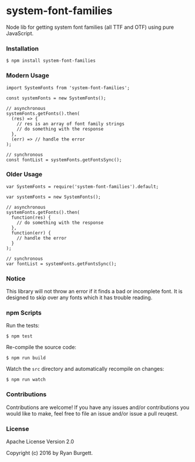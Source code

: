 # system-font-families
Node lib for getting system font families (all TTF and OTF) using pure JavaScript.

### Installation
```
$ npm install system-font-families
```
### Modern Usage
```
import SystemFonts from 'system-font-families';

const systemFonts = new SystemFonts();

// asynchronous
systemFonts.getFonts().then(
  (res) => {
    // res is an array of font family strings
    // do something with the response
  },
  (err) => // handle the error
);

// synchronous
const fontList = systemFonts.getFontsSync();

```
### Older Usage
```
var SystemFonts = require('system-font-families').default;

var systemFonts = new SystemFonts();

// asynchronous
systemFonts.getFonts().then(
  function(res) {
    // do something with the response
  },
  function(err) {
    // handle the error
  }
);

// synchronous
var fontList = systemFonts.getFontsSync();

```
### Notice
This library will not throw an error if it finds a bad or incomplete font. It is designed to skip over any fonts which it has trouble reading.

### npm Scripts
Run the tests:
```
$ npm test
```
Re-compile the source code:
```
$ npm run build
```
Watch the `src` directory and automatically recompile on changes:
```
$ npm run watch
```
### Contributions
Contributions are welcome! If you have any issues and/or contributions you would like to make, feel free to file an issue and/or issue a pull reuqest.

### License
Apache License Version 2.0

Copyright (c) 2016 by Ryan Burgett.
